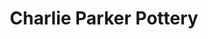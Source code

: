 ---
title: "Charlie Parker Pottery"
url: /saint-petersburg/charlie-parker-pottery/
shop: Töpferei
---